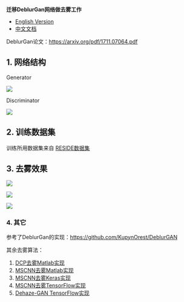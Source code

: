 **迁移DeblurGan网络做去雾工作**

- [English Version](<https://github.com/raven-dehaze-work/DeblurGanToDehaze/blob/master/README.md>)
- [中文文档](<https://github.com/raven-dehaze-work/DeblurGanToDehaze/blob/master/README-zh.md>)

DeblurGan论文：https://arxiv.org/pdf/1711.07064.pdf

## 1. 网络结构

Generator

![](https://ae01.alicdn.com/kf/HTB1tOehbAxz61VjSZFrq6xeLFXad.jpg)

Discriminator

![](https://ae01.alicdn.com/kf/HTB1E7evcL1G3KVjSZFkq6yK4XXaa.jpg)

## 2. 训练数据集

训练所用数据集来自 [RESIDE数据集](<https://sites.google.com/view/reside-dehaze-datasets/reside-v0>)

## 3. 去雾效果



![](https://ae01.alicdn.com/kf/HTB1czyDcGWs3KVjSZFxq6yWUXXaB.jpg)

![](https://ae01.alicdn.com/kf/HTB1gSKDcG5s3KVjSZFNq6AD3FXaD.jpg)

![](https://ae01.alicdn.com/kf/HTB1FUWibAxz61VjSZFtq6yDSVXa8.jpg)



### 4. 其它

参考了DeblurGan的实现：<https://github.com/KupynOrest/DeblurGAN>

其余去雾算法：

1. [DCP去雾Matlab实现](<https://github.com/raven-dehaze-work/DCP-Dehaze>)
2. [MSCNN去雾Matlab实现](https://github.com/raven-dehaze-work/MSCNN_MATLAB)
3. [MSCNN去雾Keras实现](https://github.com/raven-dehaze-work/MSCNN_Keras)
4. [MSCNN去雾TensorFlow实现](https://github.com/dishank-b/MSCNN-Dehazing-Tensorflow)
5. [Dehaze-GAN TensorFlow实现](https://github.com/raven-dehaze-work/Dehaze-GAN)